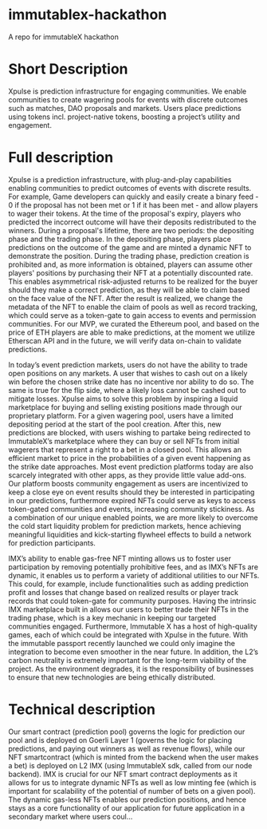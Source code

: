 # immutablex-hackathon
A repo for immutableX hackathon

# Short Description
Xpulse is prediction infrastructure for engaging communities. We enable communities to create wagering pools for events with discrete outcomes such as matches, DAO proposals and markets. Users place predictions using tokens incl. project-native tokens, boosting a project’s utility and engagement.

# Full description
Xpulse is a prediction infrastructure, with plug-and-play capabilities enabling communities to predict outcomes of events with discrete results. For example, Game developers can quickly and easily create a binary feed - 0 if the proposal has not been met or 1 if it has been met - and allow players to wager their tokens. At the time of the proposal's expiry, players who predicted the incorrect outcome will have their deposits redistributed to the winners. During a proposal's lifetime, there are two periods: the depositing phase and the trading phase. In the depositing phase, players place predictions on the outcome of the game and are minted a dynamic NFT to demonstrate the position. During the trading phase, prediction creation is prohibited and, as more information is obtained, players can assume other players' positions by purchasing their NFT at a potentially discounted rate. This enables asymmetrical risk-adjusted returns to be realized for the buyer should they make a correct prediction, as they will be able to claim based on the face value of the NFT. After the result is realized, we change the metadata of the NFT to enable the claim of pools as well as record tracking, which could serve as a token-gate to gain access to events and permission communities. For our MVP, we curated the Ethereum pool, and based on the price of ETH players are able to make predictions, at the moment we utilize Etherscan API and in the future, we will verify data on-chain to validate predictions.

In today’s event prediction markets, users do not have the ability to trade open positions on any markets. A user that wishes to cash out on a likely win before the chosen strike date has no incentive nor ability to do so. The same is true for the flip side, where a likely loss cannot be cashed out to mitigate losses. Xpulse aims to solve this problem by inspiring a liquid marketplace for buying and selling existing positions made through our proprietary platform. For a given wagering pool, users have a limited depositing period at the start of the pool creation. After this, new predictions are blocked, with users wishing to partake being redirected to ImmutableX’s marketplace where they can buy or sell NFTs from initial wagerers that represent a right to a bet in a closed pool. This allows an efficient market to price in the probabilities of a given event happening as the strike date approaches. Most event prediction platforms today are also scarcely integrated with other apps, as they provide little value add-ons. Our platform boosts community engagement as users are incentivized to keep a close eye on event results should they be interested in participating in our predictions, furthermore expired NFTs could serve as keys to access token-gated communities and events, increasing community stickiness. As a combination of our unique enabled points, we are more likely to overcome the cold start liquidity problem for prediction markets, hence achieving meaningful liquidities and kick-starting flywheel effects to build a network for prediction participants.

IMX’s ability to enable gas-free NFT minting allows us to foster user participation by removing potentially prohibitive fees, and as IMX’s NFTs are dynamic, it enables us to perform a variety of additional utilities to our NFTs. This could, for example, include functionalities such as adding prediction profit and losses that change based on realized results or player track records that could token-gate for community purposes. Having the intrinsic IMX marketplace built in allows our users to better trade their NFTs in the trading phase, which is a key mechanic in keeping our targeted communities engaged. Furthermore, Immutable X has a host of high-quality games, each of which could be integrated with Xpulse in the future. With the immutable passport recently launched we could only imagine the integration to become even smoother in the near future. In addition, the L2’s carbon neutrality is extremely important for the long-term viability of the project. As the environment degrades, it is the responsibility of businesses to ensure that new technologies are being ethically distributed.

# Technical description
Our smart contract (prediction pool) governs the logic for prediction our pool and is deployed on Goerli Layer 1 (governs the logic for placing predictions, and paying out winners as well as revenue flows), while our NFT smartcontract (which is minted from the backend when the user makes a bet) is deployed on L2 IMX (using ImmutableX sdk, called from our node backend). IMX is crucial for our NFT smart contract deployments as it allows for us to integrate dynamic NFTs as well as low minting fee (which is important for scalability of the potential of number of bets on a given pool). The dynamic gas-less NFTs enables our prediction positions, and hence stays as a core functionality of our application for future application in a secondary market where users coul…

